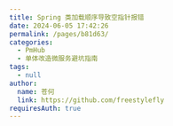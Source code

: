 ```yaml
---
title: Spring 类加载顺序导致空指针报错
date: 2024-06-05 17:42:26
permalink: /pages/b81d63/
categories: 
  - PmHub
  - 单体改造微服务避坑指南
tags: 
  - null
author: 
  name: 苍何
  link: https://github.com/freestylefly
requiresAuth: true
---
```

